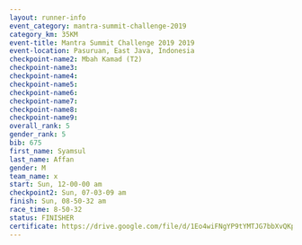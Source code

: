 ```yaml
---
layout: runner-info 
event_category: mantra-summit-challenge-2019 
category_km: 35KM 
event-title: Mantra Summit Challenge 2019 2019 
event-location: Pasuruan, East Java, Indonesia 
checkpoint-name2: Mbah Kamad (T2) 
checkpoint-name3: 
checkpoint-name4: 
checkpoint-name5: 
checkpoint-name6: 
checkpoint-name7: 
checkpoint-name8: 
checkpoint-name9: 
overall_rank: 5
gender_rank: 5
bib: 675
first_name: Syamsul
last_name: Affan
gender: M
team_name: x
start: Sun, 12-00-00 am
checkpoint2: Sun, 07-03-09 am
finish: Sun, 08-50-32 am
race_time: 8-50-32
status: FINISHER
certificate: https://drive.google.com/file/d/1Eo4wiFNgYP9tYMTJG7bbXvQKpjqa0XDM/view?usp=sharing
---
```


